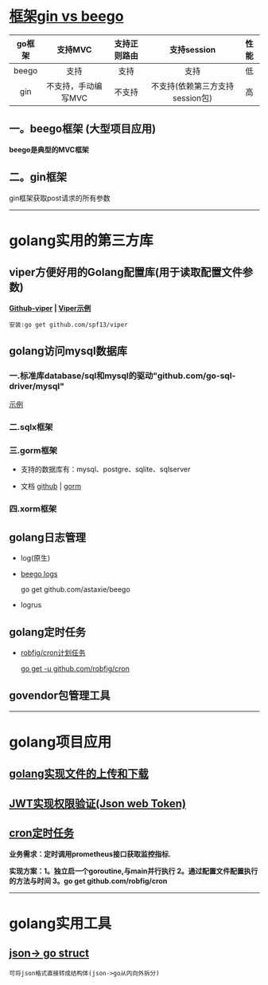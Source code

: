 # [框架gin vs beego](https://www.imooc.com/video/18638)

go框架|支持MVC|支持正则路由|支持session|性能
:---:|:---:|:---:|:---:|:---:
beego|支持            |支持   | 支持|低
gin  |不支持，手动编写MVC|不支持 |不支持(依赖第三方支持session包)|高

## 一。beego框架 (大型项目应用)

**beego是典型的MVC框架**

## 二。gin框架

gin框架获取post请求的所有参数

-----------------------------------------

# golang实用的第三方库

## viper方便好用的Golang配置库(用于读取配置文件参数)

**[Github-viper](https://github.com/spf13/viper) | [Viper示例](resources/gosrc/opFiles/viper.txt)**

    安装:go get github.com/spf13/viper

## golang访问mysql数据库

### 一.标准库database/sql和mysql的驱动"github.com/go-sql-driver/mysql"

[示例](https://blog.csdn.net/lengyuezuixue/article/details/79148762)

### 二.sqlx框架

### 三.gorm框架

+ 支持的数据库有：mysql、postgre、sqlite、sqlserver

+ 文档 [github](https://github.com/jinzhu/gorm) | [gorm](http://gorm.io/)

### 四.xorm框架

## golang日志管理

+ log(原生)

+ [beego logs](resources/gosrc/logs/logs-beego.txt)

    go get github.com/astaxie/beego

+ logrus

## golang定时任务

+ [robfig/cron计划任务](https://www.cnblogs.com/zuxingyu/p/6023919.html)

    [go get -u github.com/robfig/cron]((https://studygolang.com/articles/10967))


## govendor包管理工具



-----------------------------------------

# golang项目应用

## [golang实现文件的上传和下载](resources/gosrc/opFiles/文件上传和下载.txt)

## [JWT实现权限验证(Json web Token)](https://www.cnblogs.com/kaixinyufeng/p/9651304.html)

## [cron定时任务](resources/gosrc/jobs/cron.txt)

**业务需求：定时调用prometheus接口获取监控指标.**

**实现方案：1。独立启一个goroutine,与main并行执行 2。通过配置文件配置执行的方法与时间 3。go get github.com/robfig/cron**

-----------------------------------------

# golang实用工具

## [json-> go struct](https://mholt.github.io/json-to-go/)

    可将json格式直接转成结构体(json->go从内向外拆分)